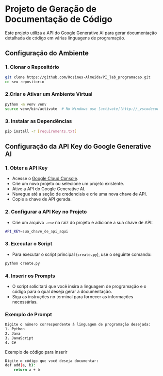 # Projeto de Geração de Documentação de Código

Este projeto utiliza a API do Google Generative AI para gerar documentação detalhada de código em várias linguagens de programação.

## Configuração do Ambiente

### 1. Clonar o Repositório

```bash
git clone https://github.com/Rosines-Almeida/PI_lab_programacao.git
cd seu-repositorio
```

### 2.Criar e Ativar um Ambiente Virtual

```bash
python -m venv venv
source venv/bin/activate  # No Windows use [activate](http://_vscodecontentref_/1) 
```
### 3. Instalar as Dependências

```bash
pip install -r [requirements.txt]
```

## Configuração da API Key do Google Generative AI

### 1. Obter a API Key
- Acesse o [Google Cloud Console](https://console.cloud.google.com/).
- Crie um novo projeto ou selecione um projeto existente.
- Ative a API do Google Generative AI.
- Navegue até a seção de credenciais e crie uma nova chave de API.
- Copie a chave de API gerada.

### 2. Configurar a API Key no Projeto
- Crie um arquivo `.env` na raiz do projeto e adicione a sua chave de API:

```bash
API_KEY=sua_chave_de_api_aqui
```

### 3. Executar o Script
- Para executar o script principal (`create.py`), use o seguinte comando:

```bash
python create.py
```

### 4. Inserir os Prompts
- O script solicitará que você insira a linguagem de programação e o código para o qual deseja gerar a documentação.
- Siga as instruções no terminal para fornecer as informações necessárias.

### Exemplo de Prompt
```bash
Digite o número correspondente à linguagem de programação desejada:
1. Python
2. Java
3. JavaScript
4. C#
```
Exemplo de código para inserir
```bash
Digite o código que você deseja documentar:
def add(a, b):
    return a + b
```